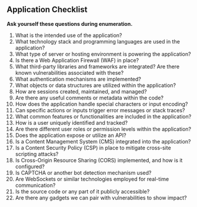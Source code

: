 


## Application Checklist

<b>Ask yourself these questions during enumeration.</b>
<br>
1. What is the intended use of the application?
2. What technology stack and programming languages are used in the application?
4. What type of server or hosting environment is powering the application?
5. Is there a Web Application Firewall (WAF) in place?
6. What third-party libraries and frameworks are integrated? Are there known vulnerabilities associated with these?
7. What authentication mechanisms are implemented?
8. What objects or data structures are utilized within the application?
9. How are sessions created, maintained, and managed?
10. Are there any useful comments or metadata within the code?
11. How does the application handle special characters or input encoding?
12. Can specific actions or inputs trigger error messages or stack traces?
13. What common features or functionalities are included in the application?
14. How is a user uniquely identified and tracked?
15. Are there different user roles or permission levels within the application?
16. Does the application expose or utilize an API?
17. Is a Content Management System (CMS) integrated into the application?
18. Is a Content Security Policy (CSP) in place to mitigate cross-site scripting attacks?
19. Is Cross-Origin Resource Sharing (CORS) implemented, and how is it configured?
20. Is CAPTCHA or another bot detection mechanism used?
21. Are WebSockets or similar technologies employed for real-time communication?
22. Is the source code or any part of it publicly accessible?
23. Are there any gadgets we can pair with vulnerabilities to show impact?
